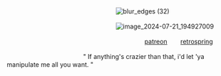 

ㅤㅤㅤㅤㅤㅤㅤㅤㅤㅤㅤㅤㅤㅤㅤㅤㅤㅤㅤ




ㅤㅤㅤㅤㅤㅤㅤㅤㅤㅤㅤㅤㅤㅤㅤㅤㅤㅤㅤ![blur_edges (32)](https://github.com/user-attachments/assets/ff7e9659-d6b3-4e7d-8ab0-500d49c9e7aa)

ㅤㅤㅤㅤㅤㅤㅤㅤㅤㅤㅤㅤㅤㅤㅤㅤㅤㅤㅤ![image_2024-07-21_194927009](https://github.com/user-attachments/assets/99ae98be-0704-4d76-9d04-7606c18fbb4c)

ㅤㅤㅤㅤㅤㅤㅤㅤㅤㅤㅤㅤㅤㅤㅤㅤㅤㅤㅤㅤㅤㅤㅤㅤ[patreon](https://www.patreon.com/hajunnie)  ㅤㅤ[retrospring](https://retrospring.net/@senaizumi)ㅤㅤㅤ

ㅤㅤㅤㅤㅤ ㅤㅤㅤㅤㅤㅤㅤㅤ" If anything's crazier than that,  i'd let 'ya manipulate me all you want. "

<!--
**akunerindo/akunerindo** is a ✨ _special_ ✨ repository because its `README.md` (this file) appears on your GitHub profile.




-->
